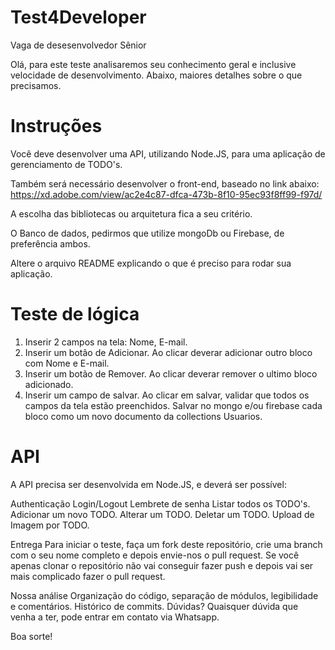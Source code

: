 # Test4Developer

Vaga de desesenvolvedor Sênior

Olá, para este teste analisaremos seu conhecimento geral e inclusive velocidade de desenvolvimento. Abaixo, maiores detalhes sobre o que precisamos.

# Instruções
Você deve desenvolver uma API, utilizando Node.JS, para uma aplicação de gerenciamento de TODO's.

Também será necessário desenvolver o front-end, baseado no link abaixo:
https://xd.adobe.com/view/ac2e4c87-dfca-473b-8f10-95ec93f8ff99-f97d/

A escolha das bibliotecas ou arquitetura fica a seu critério.

O Banco de dados, pedirmos que utilize mongoDb ou Firebase, de preferência ambos.

Altere o arquivo README explicando o que é preciso para rodar sua aplicação.

# Teste de lógica
1. Inserir 2 campos na tela: Nome, E-mail.
2. Inserir um botão de Adicionar. Ao clicar deverar adicionar outro bloco com Nome e E-mail. 
3. Inserir um botão de Remover. Ao clicar deverar remover o ultimo bloco adicionado. 
4. Inserir um campo de salvar. Ao clicar em salvar, validar que todos os campos da tela estão preenchidos. Salvar no mongo e/ou firebase cada bloco como um novo documento da collections Usuarios.

# API
A API precisa ser desenvolvida em Node.JS, e deverá ser possível:

Authenticação
Login/Logout
Lembrete de senha
Listar todos os TODO's.
Adicionar um novo TODO.
Alterar um TODO.
Deletar um TODO.
Upload de Imagem por TODO.

Entrega
Para iniciar o teste, faça um fork deste repositório, crie uma branch com o seu nome completo e depois envie-nos o pull request. Se você apenas clonar o repositório não vai conseguir fazer push e depois vai ser mais complicado fazer o pull request.

Nossa análise
Organização do código, separação de módulos, legibilidade e comentários.
Histórico de commits.
Dúvidas?
Quaisquer dúvida que venha a ter, pode entrar em contato via Whatsapp.

Boa sorte!
